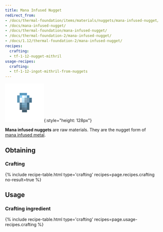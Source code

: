```yaml
---
title: Mana Infused Nugget
redirect_from:
- /docs/thermal-foundation/items/materials/nuggets/mana-infused-nugget/
- /docs/mana-infused-nugget/
- /docs/thermal-foundation/mana-infused-nugget/
- /docs/thermal-foundation-2/mana-infused-nugget/
- /docs/1.12/thermal-foundation-2/mana-infused-nugget/
recipes:
  crafting:
  - tf-1-12-nugget-mithril
usage-recipes:
  crafting:
  - tf-1-12-ingot-mithril-from-nuggets
---
```


![Mana infused nugget](/assets/images/thermal-foundation-2/nugget-mithril.png){:style="height: 128px"}


**Mana infused nuggets** are raw materials. They are the nugget form of [mana
infused metal](/docs/1.12/thermal-foundation/mana-infused-ingot/).


Obtaining
---------

### Crafting
{% include recipe-table.html type='crafting' recipes=page.recipes.crafting no-result=true %}


Usage
-----

### Crafting ingredient
{% include recipe-table.html type='crafting' recipes=page.usage-recipes.crafting %}
